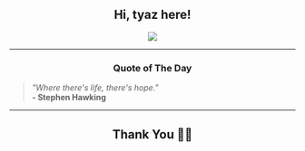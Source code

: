 <h2 align="center"> Hi, tyaz here!</h2>

<p align="center">
<a href="https://github.com/tyazx" alt="github streak"><img src="https://dvst-streak.herokuapp.com/?user=tyazx&theme=tokyonight&fire=DD472C"></a>
</p>

<hr>
<h3 align="center">Quote of The Day</h3>
<p align="center">
<blockquote>
<i>"Where there's life, there's hope."</i>
<br>
<b>- Stephen Hawking</b>
</blockquote>
</p>


<hr>
<h2 align="center">Thank You 🙏🏼</h2>
